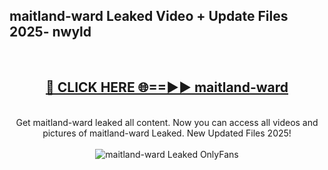 <h2>maitland-ward Leaked Video + Update Files 2025- nwyld</h2>
<br>
<div align="center">
<h2><a href="https://libra.edu.pl?maitland-ward" rel="nofollow">🔴 CLICK HERE 🌐==►► maitland-ward</a></h2>
<br>
Get maitland-ward leaked all content. Now you can access all videos and pictures of maitland-ward Leaked. New Updated Files 2025!
<br>
<br>
<a href="https://libra.edu.pl?maitland-ward" rel="nofollow" data-target="animated-image.originalLink"><img src="https://i.ibb.co.com/WyWwxjT/player-gif2.gif" alt="maitland-ward Leaked OnlyFans" style="max-width: 100%; display: inline-block;" data-target="animated-image.originalImage"></a>
</div>
<br>